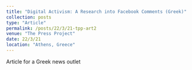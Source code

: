 ```yaml
---
title: "Digital Activism: A Research into Facebook Comments (Greek)"
collection: posts
type: "Article"
permalink: /posts/22/3/21-tpp-art2
venue: "The Press Project"
date: 22/3/21
location: "Athens, Greece"
---
```


Article for a Greek news outlet
